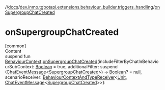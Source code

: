//[docs](../../index.md)/[dev.inmo.tgbotapi.extensions.behaviour_builder.triggers_handling](index.md)/[onSupergroupChatCreated](on-supergroup-chat-created.md)



# onSupergroupChatCreated  
[common]  
Content  
suspend fun [BehaviourContext](../dev.inmo.tgbotapi.extensions.behaviour_builder/-behaviour-context/index.md).[onSupergroupChatCreated](on-supergroup-chat-created.md)(includeFilterByChatInBehaviourSubContext: [Boolean](https://kotlinlang.org/api/latest/jvm/stdlib/kotlin/-boolean/index.html) = true, additionalFilter: suspend ([ChatEventMessage](../dev.inmo.tgbotapi.types.message.abstracts/-chat-event-message/index.md)<[SupergroupChatCreated](../dev.inmo.tgbotapi.types.message.ChatEvents/-supergroup-chat-created/index.md)>) -> [Boolean](https://kotlinlang.org/api/latest/jvm/stdlib/kotlin/-boolean/index.html)? = null, scenarioReceiver: [BehaviourContextAndTypeReceiver](../dev.inmo.tgbotapi.extensions.behaviour_builder/index.md#%5Bdev.inmo.tgbotapi.extensions.behaviour_builder%2FBehaviourContextAndTypeReceiver%2F%2F%2FPointingToDeclaration%2F%5D%2FClasslikes%2F625018081)<[Unit](https://kotlinlang.org/api/latest/jvm/stdlib/kotlin/-unit/index.html), [ChatEventMessage](../dev.inmo.tgbotapi.types.message.abstracts/-chat-event-message/index.md)<[SupergroupChatCreated](../dev.inmo.tgbotapi.types.message.ChatEvents/-supergroup-chat-created/index.md)>>):   



